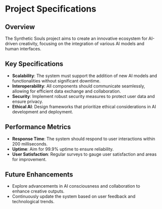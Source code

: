 # Project Specifications

## Overview
The Synthetic Souls project aims to create an innovative ecosystem for AI-driven creativity, focusing on the integration of various AI models and human interfaces.

## Key Specifications
- **Scalability**: The system must support the addition of new AI models and functionalities without significant downtime.
- **Interoperability**: All components should communicate seamlessly, allowing for efficient data exchange and collaboration.
- **Security**: Implement robust security measures to protect user data and ensure privacy.
- **Ethical AI**: Design frameworks that prioritize ethical considerations in AI development and deployment.

## Performance Metrics
- **Response Time**: The system should respond to user interactions within 200 milliseconds.
- **Uptime**: Aim for 99.9% uptime to ensure reliability.
- **User Satisfaction**: Regular surveys to gauge user satisfaction and areas for improvement.

## Future Enhancements
- Explore advancements in AI consciousness and collaboration to enhance creative outputs.
- Continuously update the system based on user feedback and technological trends.

